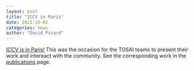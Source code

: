 ```yaml
---
layout: post
title: "ICCV in Paris"
date: 2023-10-02
categories: news
author: "David Picard"
---
```

<a href="https://iccv2023.thecvf.com/">ICCV is in Paris!</a> This was the occasion for the TOSAI teams to present their work and intereact with the community. See the corresponding work in the <a href="/publications">publications</a> page.

